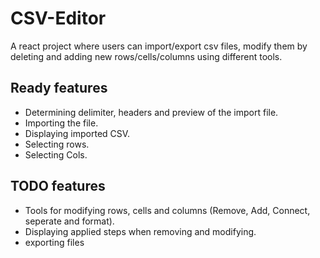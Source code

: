 ﻿# CSV-Editor
A react project where users can import/export csv files, modify them by deleting and adding new rows/cells/columns using different tools.

## Ready features
  - Determining delimiter, headers and preview of the import file.
  - Importing the file.
  - Displaying imported CSV.
  - Selecting rows.
  - Selecting Cols.


## TODO features
  - Tools for modifying rows, cells and columns (Remove, Add, Connect, seperate and format).
  - Displaying applied steps when removing and modifying.
  - exporting files
